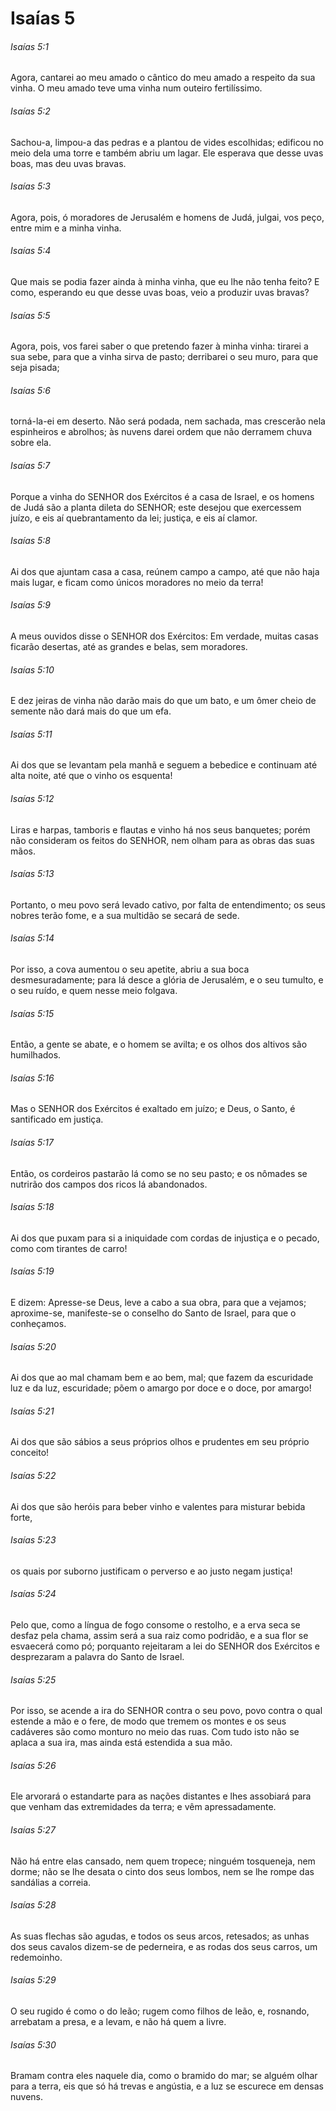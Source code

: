 # Isaías 5

###### Isaías 5:1

Agora, cantarei ao meu amado o cântico do meu amado a respeito da sua vinha. O meu amado teve uma vinha num outeiro fertilíssimo.

###### Isaías 5:2

Sachou-a, limpou-a das pedras e a plantou de vides escolhidas; edificou no meio dela uma torre e também abriu um lagar. Ele esperava que desse uvas boas, mas deu uvas bravas.

###### Isaías 5:3

Agora, pois, ó moradores de Jerusalém e homens de Judá, julgai, vos peço, entre mim e a minha vinha.

###### Isaías 5:4

Que mais se podia fazer ainda à minha vinha, que eu lhe não tenha feito? E como, esperando eu que desse uvas boas, veio a produzir uvas bravas?

###### Isaías 5:5

Agora, pois, vos farei saber o que pretendo fazer à minha vinha: tirarei a sua sebe, para que a vinha sirva de pasto; derribarei o seu muro, para que seja pisada;

###### Isaías 5:6

torná-la-ei em deserto. Não será podada, nem sachada, mas crescerão nela espinheiros e abrolhos; às nuvens darei ordem que não derramem chuva sobre ela.

###### Isaías 5:7

Porque a vinha do SENHOR dos Exércitos é a casa de Israel, e os homens de Judá são a planta dileta do SENHOR; este desejou que exercessem juízo, e eis aí quebrantamento da lei; justiça, e eis aí clamor.

###### Isaías 5:8

Ai dos que ajuntam casa a casa, reúnem campo a campo, até que não haja mais lugar, e ficam como únicos moradores no meio da terra!

###### Isaías 5:9

A meus ouvidos disse o SENHOR dos Exércitos: Em verdade, muitas casas ficarão desertas, até as grandes e belas, sem moradores.

###### Isaías 5:10

E dez jeiras de vinha não darão mais do que um bato, e um ômer cheio de semente não dará mais do que um efa.

###### Isaías 5:11

Ai dos que se levantam pela manhã e seguem a bebedice e continuam até alta noite, até que o vinho os esquenta!

###### Isaías 5:12

Liras e harpas, tamboris e flautas e vinho há nos seus banquetes; porém não consideram os feitos do SENHOR, nem olham para as obras das suas mãos.

###### Isaías 5:13

Portanto, o meu povo será levado cativo, por falta de entendimento; os seus nobres terão fome, e a sua multidão se secará de sede.

###### Isaías 5:14

Por isso, a cova aumentou o seu apetite, abriu a sua boca desmesuradamente; para lá desce a glória de Jerusalém, e o seu tumulto, e o seu ruído, e quem nesse meio folgava.

###### Isaías 5:15

Então, a gente se abate, e o homem se avilta; e os olhos dos altivos são humilhados.

###### Isaías 5:16

Mas o SENHOR dos Exércitos é exaltado em juízo; e Deus, o Santo, é santificado em justiça.

###### Isaías 5:17

Então, os cordeiros pastarão lá como se no seu pasto; e os nômades se nutrirão dos campos dos ricos lá abandonados.

###### Isaías 5:18

Ai dos que puxam para si a iniquidade com cordas de injustiça e o pecado, como com tirantes de carro!

###### Isaías 5:19

E dizem: Apresse-se Deus, leve a cabo a sua obra, para que a vejamos; aproxime-se, manifeste-se o conselho do Santo de Israel, para que o conheçamos.

###### Isaías 5:20

Ai dos que ao mal chamam bem e ao bem, mal; que fazem da escuridade luz e da luz, escuridade; põem o amargo por doce e o doce, por amargo!

###### Isaías 5:21

Ai dos que são sábios a seus próprios olhos e prudentes em seu próprio conceito!

###### Isaías 5:22

Ai dos que são heróis para beber vinho e valentes para misturar bebida forte,

###### Isaías 5:23

os quais por suborno justificam o perverso e ao justo negam justiça!

###### Isaías 5:24

Pelo que, como a língua de fogo consome o restolho, e a erva seca se desfaz pela chama, assim será a sua raiz como podridão, e a sua flor se esvaecerá como pó; porquanto rejeitaram a lei do SENHOR dos Exércitos e desprezaram a palavra do Santo de Israel.

###### Isaías 5:25

Por isso, se acende a ira do SENHOR contra o seu povo, povo contra o qual estende a mão e o fere, de modo que tremem os montes e os seus cadáveres são como monturo no meio das ruas. Com tudo isto não se aplaca a sua ira, mas ainda está estendida a sua mão.

###### Isaías 5:26

Ele arvorará o estandarte para as nações distantes e lhes assobiará para que venham das extremidades da terra; e vêm apressadamente.

###### Isaías 5:27

Não há entre elas cansado, nem quem tropece; ninguém tosqueneja, nem dorme; não se lhe desata o cinto dos seus lombos, nem se lhe rompe das sandálias a correia.

###### Isaías 5:28

As suas flechas são agudas, e todos os seus arcos, retesados; as unhas dos seus cavalos dizem-se de pederneira, e as rodas dos seus carros, um redemoinho.

###### Isaías 5:29

O seu rugido é como o do leão; rugem como filhos de leão, e, rosnando, arrebatam a presa, e a levam, e não há quem a livre.

###### Isaías 5:30

Bramam contra eles naquele dia, como o bramido do mar; se alguém olhar para a terra, eis que só há trevas e angústia, e a luz se escurece em densas nuvens.

